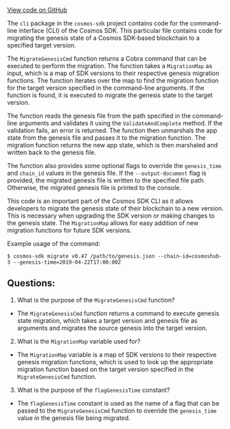 [View code on GitHub](https://github.com/cosmos/cosmos-sdk/blob/main/x/genutil/client/cli/migrate.go)

The `cli` package in the `cosmos-sdk` project contains code for the command-line interface (CLI) of the Cosmos SDK. This particular file contains code for migrating the genesis state of a Cosmos SDK-based blockchain to a specified target version. 

The `MigrateGenesisCmd` function returns a Cobra command that can be executed to perform the migration. The function takes a `MigrationMap` as input, which is a map of SDK versions to their respective genesis migration functions. The function iterates over the map to find the migration function for the target version specified in the command-line arguments. If the function is found, it is executed to migrate the genesis state to the target version. 

The function reads the genesis file from the path specified in the command-line arguments and validates it using the `ValidateAndComplete` method. If the validation fails, an error is returned. The function then unmarshals the app state from the genesis file and passes it to the migration function. The migration function returns the new app state, which is then marshaled and written back to the genesis file. 

The function also provides some optional flags to override the `genesis_time` and `chain_id` values in the genesis file. If the `--output-document` flag is provided, the migrated genesis file is written to the specified file path. Otherwise, the migrated genesis file is printed to the console. 

This code is an important part of the Cosmos SDK CLI as it allows developers to migrate the genesis state of their blockchain to a new version. This is necessary when upgrading the SDK version or making changes to the genesis state. The `MigrationMap` allows for easy addition of new migration functions for future SDK versions. 

Example usage of the command: 

```
$ cosmos-sdk migrate v0.47 /path/to/genesis.json --chain-id=cosmoshub-3 --genesis-time=2019-04-22T17:00:00Z
```
## Questions: 
 1. What is the purpose of the `MigrateGenesisCmd` function?
- The `MigrateGenesisCmd` function returns a command to execute genesis state migration, which takes a target version and genesis file as arguments and migrates the source genesis into the target version.

2. What is the `MigrationMap` variable used for?
- The `MigrationMap` variable is a map of SDK versions to their respective genesis migration functions, which is used to look up the appropriate migration function based on the target version specified in the `MigrateGenesisCmd` function.

3. What is the purpose of the `flagGenesisTime` constant?
- The `flagGenesisTime` constant is used as the name of a flag that can be passed to the `MigrateGenesisCmd` function to override the `genesis_time` value in the genesis file being migrated.